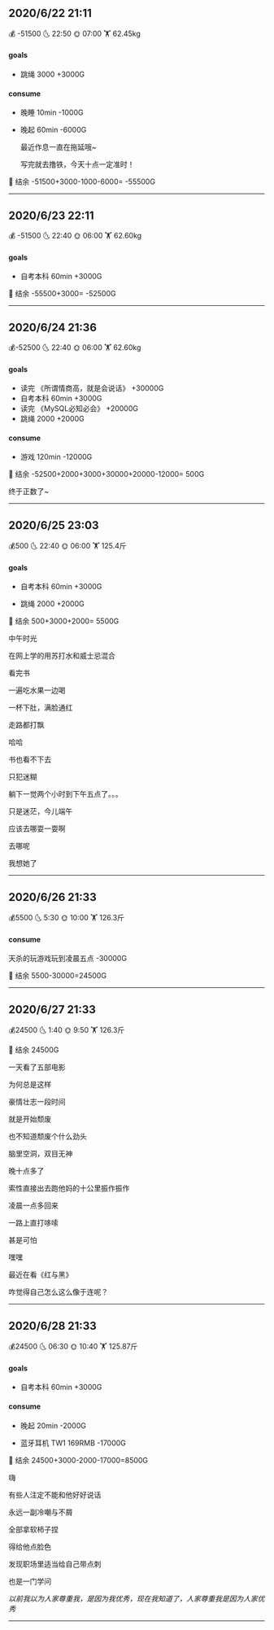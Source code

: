 ## 2020/6/22 21:11  

💰 -51500   🌜  22:50    🌞 07:00   🏋 62.45kg    



#### goals

- 跳绳 3000 +3000G

#### consume

- 晚睡 10min -1000G

- 晚起 60min -6000G

  

  最近作息一直在拖延哦~
  
  写完就去撸铁，今天十点一定准时！
  
  

💸 结余 -51500+3000-1000-6000= -55500G

------

## 2020/6/23 22:11  

💰 -51500   🌜  22:40    🌞 06:00   🏋 62.60kg    



#### goals

- 自考本科 60min +3000G

  

💸 结余  -55500+3000= -52500G

------

## 2020/6/24 21:36  

💰-52500   🌜  22:40    🌞 06:00   🏋 62.60kg    



#### goals

- 读完 《所谓情商高，就是会说话》 +30000G
- 自考本科 60min +3000G
- 读完 《MySQL必知必会》 +20000G
- 跳绳 2000 +2000G



#### consume

- 游戏 120min -12000G

  

💸 结余 -52500+2000+3000+30000+20000-12000= 500G



终于正数了~

------


## 2020/6/25 23:03  

💰500    🌜  22:40    🌞 06:00   🏋 125.4斤  



#### goals

- 自考本科 60min +3000G

- 跳绳 2000 +2000G

  

💸 结余 500+3000+2000= 5500G



中午时光

在网上学的用苏打水和威士忌混合

看完书

一遍吃水果一边喝

一杯下肚，满脸通红

走路都打飘

哈哈

书也看不下去

只犯迷糊

躺下一觉两个小时到下午五点了。。。

只是迷茫，今儿端午

应该去哪耍一耍啊

去哪呢

我想她了

------


## 2020/6/26 21:33  

💰5500    🌜  5:30    🌞 10:00   🏋 126.3斤  



#### consume

天杀的玩游戏玩到凌晨五点 -30000G



💸 结余 5500-30000=24500G

------

## 2020/6/27 21:33  

💰24500    🌜  1:40    🌞 9:50   🏋 126.3斤  



💸 结余 24500G



一天看了五部电影

为何总是这样

豪情壮志一段时间

就是开始颓废

也不知道颓废个什么劲头

脑里空洞，双目无神

晚十点多了

索性直接出去跑他妈的十公里振作振作

凌晨一点多回来

一路上直打哆嗦

甚是可怕

嘿嘿

最近在看《红与黑》

咋觉得自己怎么这么像于连呢？

------

## 2020/6/28 21:33  

💰24500    🌜  06:30    🌞 10:40   🏋 125.87斤  


#### goals
- 自考本科 60min +3000G

#### consume
- 晚起 20min -2000G

- 蓝牙耳机 TW1 169RMB -17000G

  

💸 结余 24500+3000-2000-17000=8500G



嗨

有些人注定不能和他好好说话

永远一副冷嘲与不屑

全部拿软柿子捏

得给他点脸色

发现职场里适当给自己带点刺

也是一门学问





*以前我以为人家尊重我，是因为我优秀，现在我知道了，人家尊重我是因为人家优秀*

------
